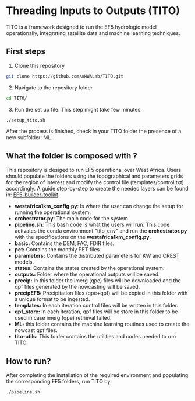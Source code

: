 # Threading Inputs to Outputs (TITO)
TITO is a framework designed to run the EF5 hydrologic model operationally, integrating satellite data and machine learning techniques.

## First steps
1. Clone this repository 
  ```sh
  git clone https://github.com/AHWALab/TITO.git
  ```
2. Navigate to the repository folder
  ```sh
  cd TITO/
  ```
3. Run the set up file. This step might take few minutes. 
  ```sh
  ./setup_tito.sh
  ```
After the process is finished, check in your TITO folder the presence of a new subfolder: ML.

## What the folder is composed with ?

This repository is desiged to run EF5 operational over West Africa. Users should populate the folders using the topographical and parameters grids for the region of interest and modify the control file (templates/control.txt) accordingly. A guide step-by-step to create the needed layers can be found in: [EF5-builder-toolkit](https://github.com/AHWALab/EF5-builder-toolkit).

- **westafrica1km_config.py**: Is where the user can change the setup for running the operational system.
- **orchestrator.py**: The main code for the system.
- **pipeline.sh**: This bash code is what the users will run. This code activates the conda environment "tito_env" and run the **orchestrator.py** with the specifications on the **westafrica1km_config.py**.
- **basic:** Contains the DEM, FAC, FDIR files.
- **pet:** Contains the monthly PET files.
- **parameters:** Contains the distributed parameters for KW and CREST models.
- **states:** Contains the states created by the operational system.
- **outputs:** Folder where the operational outputs will be saved.
- **precip:** In this folder the imerg (qpe) files will be downloaded and the qpf files generated by the nowcasting will be saved.
- **precipEF5:** Precipitation files (qpe+qpf) will be copied in this folder with a unique format to be ingested.
- **templates:** In each iteration control files will be written in this folder.
- **qpf_store:** In each iteration, qpf files will be store in this folder to be used in case imerg (qpe) retrieval failed.
- **ML:** this folder contains the machine learning routines used to create the nowcast qpf files.
- **tito-utils:** This folder contains the utilities and codes needed to run TITO. 

## How to run? 
After completing the installation of the required environment and populating the corresponding EF5 folders, run TITO by:
```sh
./pipeline.sh
```


